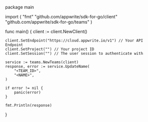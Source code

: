package main

import (
    "fmt"
    "github.com/appwrite/sdk-for-go/client"
    "github.com/appwrite/sdk-for-go/teams"
)

func main() {
    client := client.NewClient()

    client.SetEndpoint("https://cloud.appwrite.io/v1") // Your API Endpoint
    client.SetProject("") // Your project ID
    client.SetSession("") // The user session to authenticate with

    service := teams.NewTeams(client)
    response, error := service.UpdateName(
        "<TEAM_ID>",
        "<NAME>",
    )

    if error != nil {
        panic(error)
    }

    fmt.Println(response)
}

